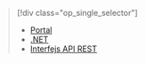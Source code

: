 > [!div class="op_single_selector"]
> * [Portal](../articles/media-services/media-services-portal-upload-files.md)
> * [.NET](../articles/media-services/media-services-dotnet-upload-files.md)
> * [Interfejs API REST](../articles/media-services/media-services-rest-upload-files.md)
> 
> 



<!--HONumber=Jan17_HO3-->


